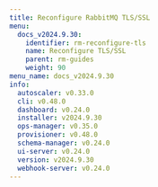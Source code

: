 ```yaml
---
title: Reconfigure RabbitMQ TLS/SSL
menu:
  docs_v2024.9.30:
    identifier: rm-reconfigure-tls
    name: Reconfigure TLS/SSL
    parent: rm-guides
    weight: 90
menu_name: docs_v2024.9.30
info:
  autoscaler: v0.33.0
  cli: v0.48.0
  dashboard: v0.24.0
  installer: v2024.9.30
  ops-manager: v0.35.0
  provisioner: v0.48.0
  schema-manager: v0.24.0
  ui-server: v0.24.0
  version: v2024.9.30
  webhook-server: v0.24.0
---
```


